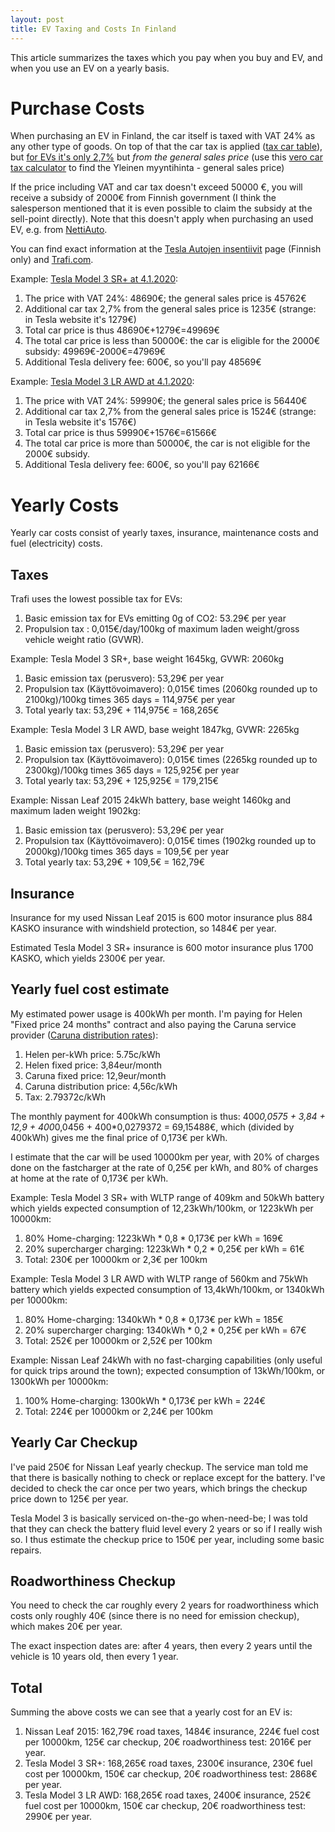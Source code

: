 ```yaml
---
layout: post
title: EV Taxing and Costs In Finland
---
```


This article summarizes the taxes which you pay when you buy and EV, and when
you use an EV on a yearly basis.

# Purchase Costs

When purchasing an EV in Finland, the car itself is taxed with VAT 24% as any other type of goods.
On top of that the car tax is applied ([tax car table](https://www.vero.fi/henkiloasiakkaat/auto/autoverotus/autoveron_maara/ajoneuvojen-veroprosentit/)),
but [for EVs it's only 2,7%](https://www.tesla.com/fi_FI/support/incentives?redirect=no) but *from
the general sales price* (use this [vero car tax calculator](https://asiointi.tulli.fi/mahtiinternet/hintatietojenhaku.do) to find the Yleinen myyntihinta - general sales price)

If the price including VAT and car tax doesn't exceed 50000 €, you will
receive a subsidy of 2000€ from Finnish government (I think the salesperson mentioned that
it is even possible to claim the subsidy
at the sell-point directly). Note that this doesn't
apply when purchasing an used EV, e.g. from [NettiAuto](nettiauto.com).

You can find exact information at the [Tesla Autojen insentiivit](https://www.tesla.com/fi_FI/support/incentives?redirect=no)
page (Finnish only) and [Trafi.com](https://www.traficom.fi/fi/asioi-kanssamme/sahkoauton-hankintatuki).

Example: [Tesla Model 3 SR+ at 4.1.2020](https://www.tesla.com/fi_FI/model3/design?redirect=no#battery):

1. The price with VAT 24%: 48690€; the general sales price is 45762€
2. Additional car tax 2,7% from the general sales price is 1235€ (strange: in Tesla website it's 1279€)
3. Total car price is thus 48690€+1279€=49969€
4. The total car price is less than 50000€: the car is eligible for the 2000€ subsidy: 49969€-2000€=47969€
5. Additional Tesla delivery fee: 600€, so you'll pay 48569€

Example: [Tesla Model 3 LR AWD at 4.1.2020](https://www.tesla.com/fi_FI/model3/design?redirect=no#battery):

1. The price with VAT 24%: 59990€; the general sales price is 56440€
2. Additional car tax 2,7% from the general sales price is 1524€ (strange: in Tesla website it's 1576€)
3. Total car price is thus 59990€+1576€=61566€
4. The total car price is more than 50000€, the car is not eligible for the 2000€ subsidy.
5. Additional Tesla delivery fee: 600€, so you'll pay 62166€

# Yearly Costs

Yearly car costs consist of yearly taxes, insurance, maintenance costs and fuel (electricity) costs.

## Taxes

Trafi uses the lowest possible tax for EVs:

1. Basic emission tax for EVs emitting 0g of CO2: 53.29€ per year
2. Propulsion tax : 0,015€/day/100kg of maximum laden weight/gross vehicle weight ratio (GVWR).

Example: Tesla Model 3 SR+, base weight 1645kg, GVWR: 2060kg
1. Basic emission tax (perusvero): 53,29€ per year
2. Propulsion tax (Käyttövoimavero): 0,015€ times (2060kg rounded up to 2100kg)/100kg times 365 days = 114,975€ per year 
3. Total yearly tax: 53,29€ + 114,975€ = 168,265€

Example: Tesla Model 3 LR AWD, base weight 1847kg, GVWR: 2265kg
1. Basic emission tax (perusvero): 53,29€ per year
2. Propulsion tax (Käyttövoimavero): 0,015€ times (2265kg rounded up to 2300kg)/100kg times 365 days = 125,925€ per year 
3. Total yearly tax: 53,29€ + 125,925€ = 179,215€

Example: Nissan Leaf 2015 24kWh battery, base weight 1460kg and maximum laden weight 1902kg:
1. Basic emission tax (perusvero): 53,29€ per year
2. Propulsion tax (Käyttövoimavero): 0,015€ times (1902kg rounded up to 2000kg)/100kg times 365 days = 109,5€ per year 
3. Total yearly tax: 53,29€ + 109,5€ = 162,79€

## Insurance

Insurance for my used Nissan Leaf 2015 is 600 motor insurance plus 884 KASKO insurance with windshield protection,
so 1484€ per year.

Estimated Tesla Model 3 SR+ insurance is 600 motor insurance plus 1700 KASKO, which
yields 2300€ per year.

## Yearly fuel cost estimate

My estimated power usage is 400kWh per month. I'm paying for Helen "Fixed price 24 months"
contract and also paying the Caruna service provider ([Caruna distribution rates](https://www.caruna.fi/en/our-services/products-and-rates/electricity-distribution-rates)):

1. Helen per-kWh price: 5.75c/kWh
2. Helen fixed price: 3,84eur/month
3. Caruna fixed price: 12,9eur/month
4. Caruna distribution price: 4,56c/kWh
5. Tax: 2.79372c/kWh

The monthly payment for 400kWh consumption is thus: 400*0,0575 + 3,84 + 12,9 + 400*0,0456 + 400*0,0279372 = 69,15488€,
which (divided by 400kWh) gives me the final price of 0,173€ per kWh.

I estimate that the car will be used 10000km per year, with 20% of charges done on
the fastcharger at the rate of 0,25€ per kWh, and 80% of charges at home at the rate of 0,173€ per kWh.

Example: Tesla Model 3 SR+ with WLTP range of 409km and 50kWh battery which yields
expected consumption of 12,23kWh/100km, or 1223kWh per 10000km:
1. 80% Home-charging: 1223kWh * 0,8 * 0,173€ per kWh = 169€
2. 20% supercharger charging: 1223kWh * 0,2 * 0,25€ per kWh = 61€
3. Total: 230€ per 10000km or 2,3€ per 100km

Example: Tesla Model 3 LR AWD with WLTP range of 560km and 75kWh battery which yields
expected consumption of 13,4kWh/100km, or 1340kWh per 10000km:
1. 80% Home-charging: 1340kWh * 0,8 * 0,173€ per kWh = 185€
2. 20% supercharger charging: 1340kWh * 0,2 * 0,25€ per kWh = 67€
3. Total: 252€ per 10000km or 2,52€ per 100km

Example: Nissan Leaf 24kWh with no fast-charging capabilities (only useful for quick trips around the town);
expected consumption of 13kWh/100km, or 1300kWh per 10000km:
1. 100% Home-charging: 1300kWh * 0,173€ per kWh = 224€
3. Total: 224€ per 10000km or 2,24€ per 100km

## Yearly Car Checkup

I've paid 250€ for Nissan Leaf yearly checkup. The service man told me that there is
basically nothing to check or replace except for the battery. I've decided
to check the car once per two years, which brings the checkup price down to 125€ per year.

Tesla Model 3 is basically serviced on-the-go when-need-be; I was told that
they can check the battery fluid level every 2 years or so if I really wish so. I
thus estimate the checkup price to 150€ per year, including some basic repairs. 

## Roadworthiness Checkup

You need to check the car roughly every 2 years for roadworthiness which costs
only roughly 40€ (since there is no need for emission checkup), which makes
20€ per year.

The exact inspection dates are: after 4 years, then every 2 years until the vehicle is
10 years old, then every 1 year.

## Total

Summing the above costs we can see that a yearly cost for an EV is:

1. Nissan Leaf 2015: 162,79€ road taxes, 1484€ insurance, 224€ fuel cost per 10000km,
   125€ car checkup, 20€ roadworthiness test: 2016€ per year.
2. Tesla Model 3 SR+: 168,265€ road taxes, 2300€ insurance, 230€ fuel cost per 10000km,
   150€ car checkup, 20€ roadworthiness test: 2868€ per year.
3. Tesla Model 3 LR AWD: 168,265€ road taxes, 2400€ insurance, 252€ fuel cost per 10000km,
   150€ car checkup, 20€ roadworthiness test: 2990€ per year.
